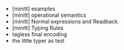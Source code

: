- [minitt] examples
- [minitt] operational semantics
- [minitt] Normal expressions and Readback
- [minitt] Typing Rules
- tagless final encoding
- the little typer as test
